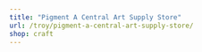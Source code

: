 ```yaml
---
title: "Pigment A Central Art Supply Store"
url: /troy/pigment-a-central-art-supply-store/
shop: craft
---
```

